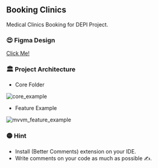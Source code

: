 ## Booking Clinics
 Medical Clinics Booking for DEPI Project.

 ### 😍 Figma Design 
 [Click Me!]( https://www.figma.com/design/Jrgw3g9ydg0qD5dLIEjFl2/Doctor-Appointment-App-UI-Kit-(Community)?node-id=2-3&t=D3qDlOHx2PZ3gDrt-0)

### 🏛️ Project Architecture
- Core Folder

![core_example](https://github.com/user-attachments/assets/4820fbd4-dec1-4399-844d-2b0c040beda4)

  
- Feature Example

![mvvm_feature_example](https://github.com/user-attachments/assets/6312ce90-0f47-4fa3-93f4-61ffa32f0e4e)


### 🟡 Hint
- Install (Better Comments) extension on your IDE.
- Write comments on your code as much as possible ✍️.
